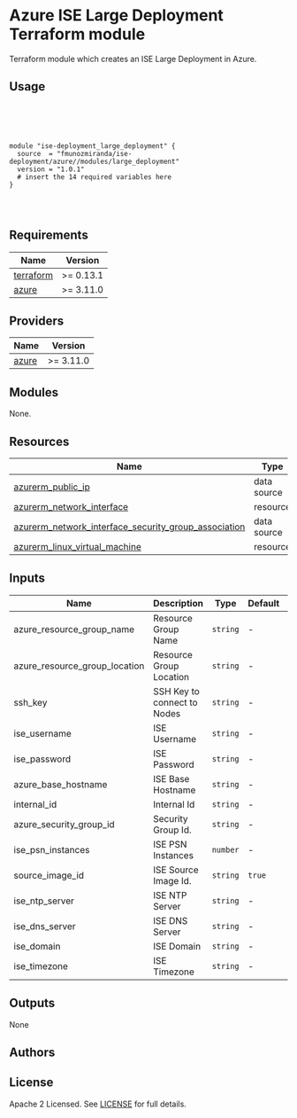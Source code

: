# Azure ISE Large Deployment Terraform module

Terraform module which creates an ISE Large Deployment in Azure.

## Usage

```hcl





module "ise-deployment_large_deployment" {
  source  = "fmunozmiranda/ise-deployment/azure//modules/large_deployment"
  version = "1.0.1"
  # insert the 14 required variables here
}




```

## Requirements

| Name | Version |
|------|---------|
| <a name="requirement_terraform"></a> [terraform](#requirement\_terraform) | >= 0.13.1 |
| <a name="requirement_azure"></a> [azure](#requirement\_azure) | >= 3.11.0 |

## Providers

| Name | Version |
|------|---------|
| <a name="requirement_azure"></a> [azure](#requirement\_azure) | >= 3.11.0 |

## Modules
None.

## Resources

| Name | Type |
|------|------|
| [azurerm_public_ip](https://registry.terraform.io/providers/hashicorp/aws/latest/docs/data-sources/subnet) | data source |
| [azurerm_network_interface](https://registry.terraform.io/providers/hashicorp/aws/latest/docs/data-sources/security_group) | resource |
| [azurerm_network_interface_security_group_association](https://registry.terraform.io/providers/hashicorp/aws/latest/docs/data-sources/security_group) | data source |
| [azurerm_linux_virtual_machine](https://registry.terraform.io/providers/hashicorp/aws/latest/docs/data-sources/security_group) | resource |

## Inputs

| Name | Description | Type | Default | Required |
|------|-------------|------|---------|:--------:|
|azure_resource_group_name| Resource Group Name | `string` | - | yes|
|azure_resource_group_location| Resource Group Location | `string` | - | yes |
|ssh_key| SSH Key to connect to Nodes | `string` | - | yes |
|ise_username| ISE Username | `string` | - | yes |
|ise_password| ISE Password | `string` | - | yes |
|azure_base_hostname| ISE Base Hostname | `string` | - | yes |
|internal_id| Internal Id | `string` | - | yes |
|azure_security_group_id| Security Group Id. | `string` | - | yes |
|ise_psn_instances | ISE PSN Instances | `number` | - | yes |
|source_image_id| ISE Source Image Id. | `string` | `true` | no |
|ise_ntp_server| ISE NTP Server | `string` | - | yes |
|ise_dns_server| ISE DNS Server | `string` | - | yes |
|ise_domain| ISE Domain | `string` | - | yes |
|ise_timezone| ISE Timezone | `string` | - | yes |

## Outputs

None


## Authors



## License

Apache 2 Licensed. See [LICENSE]() for full details.